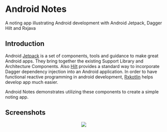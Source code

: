 Android Notes
=================

A noting app illustrating Android development with Android Jetpack, Dagger Hilt and Rxjava


Introduction
------------

Android [Jetpack](https://developer.android.com/jetpack) is a set of components, tools and guidance to make great Android apps. They bring
together the existing Support Library and Architecture Components. Also [Hilt](https://dagger.dev/hilt/) provides a standard way to incorporate Dagger dependency injection into an Android application. In order to have functional reactive programming in android development, [Rxkotlin](https://github.com/ReactiveX/RxKotlin) helps develop app much easier.


Android Notes demonstrates utilizing these components to create a simple noting app.


Screenshots
------------
<p align="center">
<img src="https://github.com/mahdiba97/Notes/Screenshots/notes_screen.png"/>
</p>